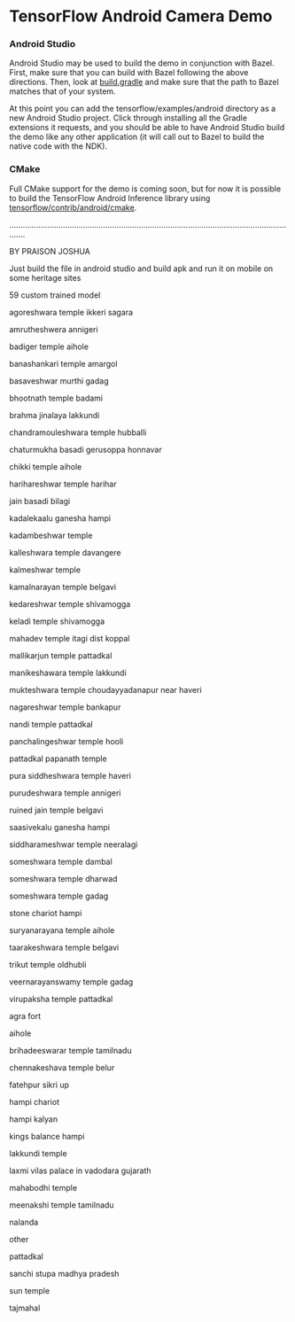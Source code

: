 # TensorFlow Android Camera Demo


### Android Studio

Android Studio may be used to build the demo in conjunction with Bazel. First,
make sure that you can build with Bazel following the above directions. Then,
look at [build.gradle](build.gradle) and make sure that the path to Bazel
matches that of your system.

At this point you can add the tensorflow/examples/android directory as a new
Android Studio project. Click through installing all the Gradle extensions it
requests, and you should be able to have Android Studio build the demo like any
other application (it will call out to Bazel to build the native code with the
NDK).

### CMake

Full CMake support for the demo is coming soon, but for now it is possible to
build the TensorFlow Android Inference library using
[tensorflow/contrib/android/cmake](../../../tensorflow/contrib/android/cmake).


...................................................................................................................................

BY PRAISON JOSHUA

 
Just build the file in android studio and build apk and run it on mobile on some heritage sites 

59 custom trained model 

agoreshwara temple ikkeri sagara

amrutheshwera annigeri

badiger temple aihole

banashankari temple amargol

basaveshwar murthi gadag

bhootnath temple badami

brahma jinalaya lakkundi

chandramouleshwara temple hubballi

chaturmukha basadi gerusoppa honnavar

chikki temple aihole

harihareshwar temple harihar

jain basadi bilagi

kadalekaalu ganesha hampi

kadambeshwar temple

kalleshwara temple davangere

kalmeshwar temple

kamalnarayan temple belgavi

kedareshwar temple shivamogga

keladi temple shivamogga

mahadev temple itagi dist koppal

mallikarjun temple pattadkal

manikeshawara temple lakkundi

mukteshwara temple choudayyadanapur near haveri

nagareshwar temple bankapur

nandi temple pattadkal

panchalingeshwar temple hooli

pattadkal papanath temple

pura siddheshwara temple haveri

purudeshwara temple annigeri

ruined jain temple belgavi

saasivekalu ganesha hampi

siddharameshwar temple neeralagi

someshwara temple dambal

someshwara temple dharwad

someshwara temple gadag

stone chariot hampi

suryanarayana temple aihole

taarakeshwara temple belgavi

trikut temple oldhubli

veernarayanswamy temple gadag

virupaksha temple pattadkal

agra fort

aihole

brihadeeswarar temple tamilnadu

chennakeshava temple belur

fatehpur sikri up

hampi chariot

hampi kalyan

kings balance hampi

lakkundi temple

laxmi vilas palace in vadodara gujarath

mahabodhi temple

meenakshi temple tamilnadu

nalanda

other

pattadkal

sanchi stupa madhya pradesh

sun temple

tajmahal


